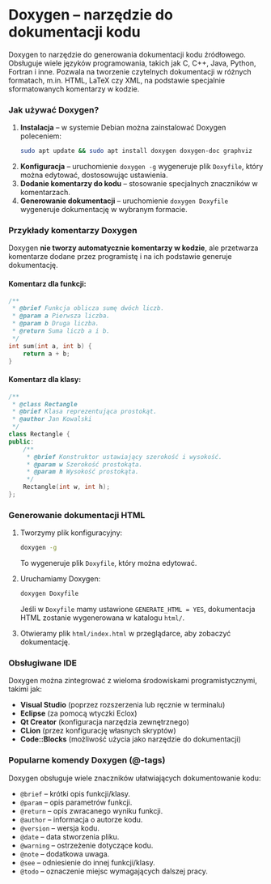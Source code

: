 # Doxygen – narzędzie do dokumentacji kodu

Doxygen to narzędzie do generowania dokumentacji kodu źródłowego. Obsługuje wiele języków programowania, takich jak C, C++, Java, Python, Fortran i inne. Pozwala na tworzenie czytelnych dokumentacji w różnych formatach, m.in. HTML, LaTeX czy XML, na podstawie specjalnie sformatowanych komentarzy w kodzie.

### **Jak używać Doxygen?**
1. **Instalacja** – w systemie Debian można zainstalować Doxygen poleceniem:
   ```sh
   sudo apt update && sudo apt install doxygen doxygen-doc graphviz
   ```
2. **Konfiguracja** – uruchomienie `doxygen -g` wygeneruje plik `Doxyfile`, który można edytować, dostosowując ustawienia.
3. **Dodanie komentarzy do kodu** – stosowanie specjalnych znaczników w komentarzach.
4. **Generowanie dokumentacji** – uruchomienie `doxygen Doxyfile` wygeneruje dokumentację w wybranym formacie.

### **Przykłady komentarzy Doxygen**

Doxygen **nie tworzy automatycznie komentarzy w kodzie**, ale przetwarza komentarze dodane przez programistę i na ich podstawie generuje dokumentację.

#### **Komentarz dla funkcji:**
```cpp
/**
 * @brief Funkcja oblicza sumę dwóch liczb.
 * @param a Pierwsza liczba.
 * @param b Druga liczba.
 * @return Suma liczb a i b.
 */
int sum(int a, int b) {
    return a + b;
}
```

#### **Komentarz dla klasy:**
```cpp
/**
 * @class Rectangle
 * @brief Klasa reprezentująca prostokąt.
 * @author Jan Kowalski
 */
class Rectangle {
public:
    /**
     * @brief Konstruktor ustawiający szerokość i wysokość.
     * @param w Szerokość prostokąta.
     * @param h Wysokość prostokąta.
     */
    Rectangle(int w, int h);
};
```

### **Generowanie dokumentacji HTML**
1. Tworzymy plik konfiguracyjny:
   ```sh
   doxygen -g
   ```
   To wygeneruje plik `Doxyfile`, który można edytować.
   
2. Uruchamiamy Doxygen:
   ```sh
   doxygen Doxyfile
   ```
   Jeśli w `Doxyfile` mamy ustawione `GENERATE_HTML = YES`, dokumentacja HTML zostanie wygenerowana w katalogu `html/`.

3. Otwieramy plik `html/index.html` w przeglądarce, aby zobaczyć dokumentację.

### **Obsługiwane IDE**
Doxygen można zintegrować z wieloma środowiskami programistycznymi, takimi jak:
- **Visual Studio** (poprzez rozszerzenia lub ręcznie w terminalu)
- **Eclipse** (za pomocą wtyczki Eclox)
- **Qt Creator** (konfiguracja narzędzia zewnętrznego)
- **CLion** (przez konfigurację własnych skryptów)
- **Code::Blocks** (możliwość użycia jako narzędzie do dokumentacji)

### **Popularne komendy Doxygen (@-tags)**
Doxygen obsługuje wiele znaczników ułatwiających dokumentowanie kodu:

- `@brief` – krótki opis funkcji/klasy.
- `@param` – opis parametrów funkcji.
- `@return` – opis zwracanego wyniku funkcji.
- `@author` – informacja o autorze kodu.
- `@version` – wersja kodu.
- `@date` – data stworzenia pliku.
- `@warning` – ostrzeżenie dotyczące kodu.
- `@note` – dodatkowa uwaga.
- `@see` – odniesienie do innej funkcji/klasy.
- `@todo` – oznaczenie miejsc wymagających dalszej pracy.



